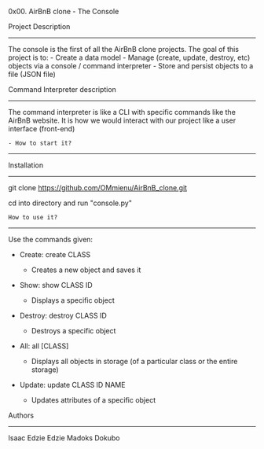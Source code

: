 0x00. AirBnB clone - The Console


Project Description
**********************
The console is the first of all the AirBnB clone projects. The goal of this project is to:
	- Create a data model
	- Manage (create, update, destroy, etc) objects via a console / command interpreter
	- Store and persist objects to a file (JSON file)


Command Interpreter description
**********************************
The command interpreter is like a CLI with specific commands like the AirBnB website. It is how we would interact with our project like a user interface (front-end)

	- How to start it?
****************************
Installation
**************
git clone https://github.com/OMmienu/AirBnB_clone.git

cd into directory and run "console.py"

	How to use it?
*************************
Use the commands given:
- Create: create CLASS
	- Creates a new object and saves it

- Show: show CLASS ID
	- Displays a specific object
- Destroy: destroy CLASS ID
	- Destroys a specific object
- All: all [CLASS]
	- Displays all objects in storage (of a particular class or the entire storage)
- Update: update CLASS ID NAME
	- Updates attributes of a specific object

Authors
**********
Isaac Edzie Edzie
Madoks Dokubo
